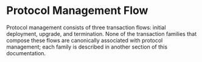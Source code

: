 # Protocol Management Flow
Protocol management consists of three transaction flows: initial deployment, upgrade, and termination.
None of the transaction families that compose these flows are canonically associated with protocol management; each family is described in another section of this documentation.
